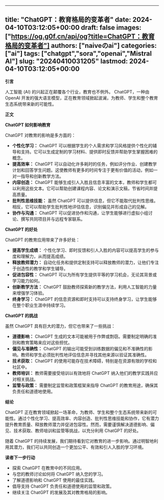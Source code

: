 
---
title: "ChatGPT：教育格局的变革者"
date: 2024-04-10T03:12:05+00:00
draft: false
images: ["https://og.g0f.cn/api/og?title=ChatGPT：教育格局的变革者"]
authors: ["naiveのai"]
categories: ["ai"]
tags: ["chatgpt","sora","openai","Mistral AI"]
slug: "20240410031205"
lastmod: 2024-04-10T03:12:05+00:00
---
**引言**

人工智能 (AI) 的兴起正在颠覆各个行业，教育也不例外。 ChatGPT，一种由 OpenAI 开发的强大语言模型，正在教育领域掀起波澜，为教师、学生和整个教育生态系统带来新的可能性。

**正文**

**ChatGPT 如何影响教育**

ChatGPT 对教育的影响是多方面的：

* **个性化学习：** ChatGPT 可以根据学生的个人需求和学习风格提供个性化的辅导和支持。它可以生成定制的学习材料、提供即时反馈并帮助学生掌握困难的概念。
* **提高效率：** ChatGPT 可以自动化许多耗时的任务，例如评分作业、创建教学计划和回答学生问题。这使教师有更多的时间专注于更有价值的活动，例如一对一指导和创新教学方法。
* **内容创造：** ChatGPT 能够生成引人入胜且信息丰富的文本，教师和学生都可以利用这些文本。它可以帮助创建课程内容、论文和演示文稿，节省时间并提高质量。
* **批判性思维技能：** 虽然 ChatGPT 可以提供信息，但它不能取代批判性思维。相反，它可以帮助学生批判性地评估信息，识别偏见并形成自己的见解。
* **协作与沟通：** ChatGPT 可以促进协作和沟通，让学生能够进行虚拟小组讨论、撰写共同项目并与远程专家联系。

**ChatGPT 的好处**

ChatGPT 的教育应用带来了许多好处：

* **提高学生成绩：** 个性化学习、即时反馈和引人入胜的内容可以提高学生的参与度和理解力，从而提高成绩。
* **释放教师潜力：** 自动化任务和提供定制支持可以释放教师的潜力，让他们专注于创造性的教学和学生辅导。
* **促进包容性：** ChatGPT 可以为所有学生提供平等的学习机会，无论其背景或学习能力如何。
* **创新教学方法：** ChatGPT 鼓励教师探索新的教学方法，利用人工智能的力量来增强学习体验。
* **终身学习：** ChatGPT 的信息资源和即时支持可以支持终身学习，让学生能够在整个职业生涯中持续学习。

**ChatGPT 的挑战**

虽然 ChatGPT 具有巨大的潜力，但它也带来了一些挑战：

* **道德影响：** ChatGPT 生成的文本可能被用于作弊或剽窃。需要制定明确的准则和教育策略来应对这些担忧。
* **偏见与准确性：** ChatGPT 的输出可能受到训练数据的偏见和不准确性的影响。教师和学生必须批判性地评估信息并寻找其他来源以验证其准确性。
* **技术获取：** ChatGPT 的使用可能存在技术障碍，特别是在资源有限的学校和社区中。
* **教师培训：** 教师需要接受培训以有效地将 ChatGPT 纳入他们的教学实践并应对相关挑战。
* **监管与政策：** 需要制定监管和政策框架来指导 ChatGPT 的教育用途，确保其负责任和道德地使用。

**结论**

ChatGPT 正在教育领域掀起一场革命，为教师、学生和整个生态系统带来新的可能性。通过个性化学习、提高效率、内容创造、批判性思维技能和协作，它有潜力提升教育质量、释放教师潜力并促进包容性。然而，需要谨慎解决道德影响、偏见、技术获取、教师培训和监管等挑战，以充分利用 ChatGPT 的好处。

随着 ChatGPT 的持续发展，我们期待看到它对教育的进一步影响。通过明智地利用其潜力，我们可以共同创造一个更加公平、有效和引人入胜的学习环境。

**读者下一步行动**

* 探索 ChatGPT 在教育中的不同应用。
* 与您的教师讨论如何将 ChatGPT 纳入您的学习。
* 了解道德影响和 ChatGPT 使用的最佳实践。
* 倡导支持 ChatGPT 负责任和道德使用的监管和政策。
* 继续关注 ChatGPT 的发展及其对教育格局的影响。